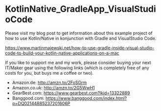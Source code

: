 # KotlinNative_GradleApp_VisualStudioCode

Please visit my blog post to get information about this example project of how to use Kotlin/Native in konjunction with Gradle and VisualStudio Code.

https://www.martinmajewski.net/how-to-use-gradle-inside-visual-studio-code-to-build-your-kotlin-native-applications-on-a-mac

If you like to support me and my work, please consider buying your next IT/Maker gear using the following links (which is completely free of any costs for you, but buys me a coffee or two).

* Amazon.de: http://amzn.to/2FoSGrm
* Amazon.co.uk: http://amzn.to/2G5WwH1
* GearBest.com: https://www.gearbest.com?lkid=13322889
* Banggood.com: https://www.banggood.com/index.html?p=DQ02144885237201606P
